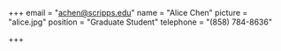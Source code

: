 +++
email = "achen@scripps.edu"
name = "Alice Chen"
picture = "alice.jpg"
position = "Graduate Student"
telephone = "(858) 784-8636"

+++


